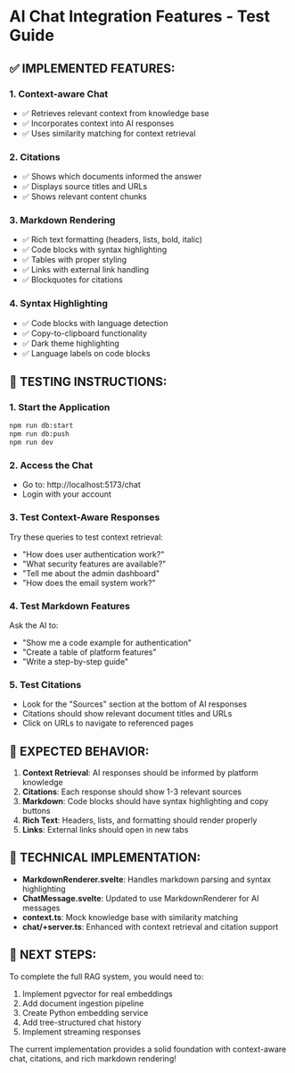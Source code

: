 # AI Chat Integration Features - Test Guide

## ✅ **IMPLEMENTED FEATURES:**

### 1. **Context-aware Chat**
- ✅ Retrieves relevant context from knowledge base
- ✅ Incorporates context into AI responses
- ✅ Uses similarity matching for context retrieval

### 2. **Citations**
- ✅ Shows which documents informed the answer
- ✅ Displays source titles and URLs
- ✅ Shows relevant content chunks

### 3. **Markdown Rendering**
- ✅ Rich text formatting (headers, lists, bold, italic)
- ✅ Code blocks with syntax highlighting
- ✅ Tables with proper styling
- ✅ Links with external link handling
- ✅ Blockquotes for citations

### 4. **Syntax Highlighting**
- ✅ Code blocks with language detection
- ✅ Copy-to-clipboard functionality
- ✅ Dark theme highlighting
- ✅ Language labels on code blocks

## 🧪 **TESTING INSTRUCTIONS:**

### 1. **Start the Application**
```bash
npm run db:start
npm run db:push
npm run dev
```

### 2. **Access the Chat**
- Go to: http://localhost:5173/chat
- Login with your account

### 3. **Test Context-Aware Responses**
Try these queries to test context retrieval:
- "How does user authentication work?"
- "What security features are available?"
- "Tell me about the admin dashboard"
- "How does the email system work?"

### 4. **Test Markdown Features**
Ask the AI to:
- "Show me a code example for authentication"
- "Create a table of platform features"
- "Write a step-by-step guide"

### 5. **Test Citations**
- Look for the "Sources" section at the bottom of AI responses
- Citations should show relevant document titles and URLs
- Click on URLs to navigate to referenced pages

## 🎯 **EXPECTED BEHAVIOR:**

1. **Context Retrieval**: AI responses should be informed by platform knowledge
2. **Citations**: Each response should show 1-3 relevant sources
3. **Markdown**: Code blocks should have syntax highlighting and copy buttons
4. **Rich Text**: Headers, lists, and formatting should render properly
5. **Links**: External links should open in new tabs

## 🔧 **TECHNICAL IMPLEMENTATION:**

- **MarkdownRenderer.svelte**: Handles markdown parsing and syntax highlighting
- **ChatMessage.svelte**: Updated to use MarkdownRenderer for AI messages
- **context.ts**: Mock knowledge base with similarity matching
- **chat/+server.ts**: Enhanced with context retrieval and citation support

## 📝 **NEXT STEPS:**

To complete the full RAG system, you would need to:
1. Implement pgvector for real embeddings
2. Add document ingestion pipeline
3. Create Python embedding service
4. Add tree-structured chat history
5. Implement streaming responses

The current implementation provides a solid foundation with context-aware chat, citations, and rich markdown rendering!

